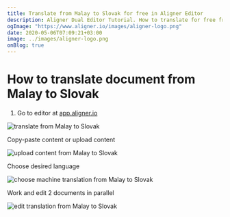 ```yaml
---
title: Translate from Malay to Slovak for free in Aligner Editor
description: Aligner Dual Editor Tutorial. How to translate for free from Malay to Slovak. Aligner is multilingual document management platform. 
ogImage: "https://www.aligner.io/images/aligner-logo.png"
date: 2020-05-06T07:09:21+03:00
image: ../images/aligner-logo.png
onBlog: true
---
```


# How to translate document from Malay to Slovak

1. Go to editor at [app.aligner.io](https://app.aligner.io "Aligner App web page")

![translate from Malay to Slovak](../aligner-blank-editor.png "translate from Malay to Slovak")

Copy-paste content or upload content

![upload content from Malay to Slovak](../aligner-uploaded-document.png "upload content from Malay to Slovak")

Choose desired language

![choose machine translation from Malay to Slovak](../aligner-language-dropdown.png "choose machine translation from Malay to Slovak")

Work and edit 2 documents in parallel

![edit translation from Malay to Slovak](../aligner-double-sitded-editor.png "edit translation from Malay to Slovak")

